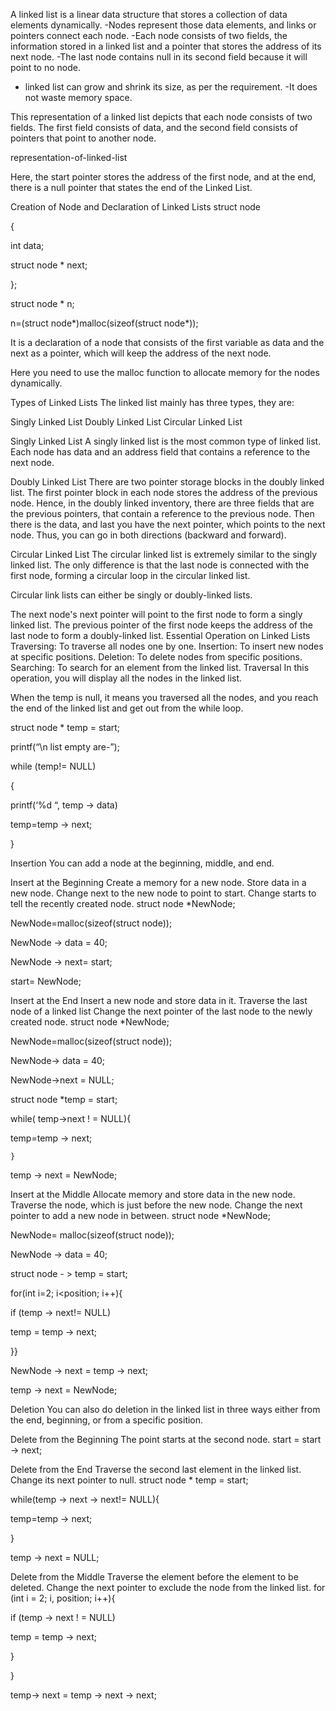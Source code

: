 A linked list is a linear data structure that stores a collection of data elements dynamically.
 -Nodes represent those data elements, and links or pointers connect each node.
 -Each node consists of two fields, the information stored in a linked list and a pointer that stores the address of its next node.
 -The last node contains null in its second field because it will point to no node.
 - linked list can grow and shrink its size, as per the requirement.
 -It does not waste memory space.
 
 
 This representation of a linked list depicts that each node consists of two fields. The first field consists of data, and the second field consists of pointers that point to another node.

representation-of-linked-list

Here, the start pointer stores the address of the first node, and at the end, there is a null pointer that states the end of the Linked List. 

Creation of Node and Declaration of Linked Lists
struct node

{

 int data;

 struct node * next;

};

struct node * n;

n=(struct node*)malloc(sizeof(struct node*));

It is a declaration of a node that consists of the first variable as data and the next as a pointer, which will keep the address of the next node.

Here you need to use the malloc function to allocate memory for the nodes dynamically.

Types of Linked Lists
The linked list mainly has three types, they are:

Singly Linked List
Doubly Linked List
Circular Linked List


Singly Linked List
A singly linked list is the most common type of linked list. Each node has data and an address field that contains a reference to the next node.


Doubly Linked List
There are two pointer storage blocks in the doubly linked list. The first pointer block in each node stores the address of the previous node. Hence, in the doubly linked inventory, there are three fields that are the previous pointers, that contain a reference to the previous node. Then there is the data, and last you have the next pointer, which points to the next node. Thus, you can go in both directions (backward and forward).



Circular Linked List
The circular linked list is extremely similar to the singly linked list. The only difference is that the last node is connected with the first node, forming a circular loop in the circular linked list.



Circular link lists can either be singly or doubly-linked lists.

The next node's next pointer will point to the first node to form a singly linked list.
The previous pointer of the first node keeps the address of the last node to form a doubly-linked list.
Essential Operation on Linked Lists
Traversing: To traverse all nodes one by one.
Insertion: To insert new nodes at specific positions.
Deletion: To delete nodes from specific positions.
Searching: To search for an element from the linked list.
Traversal 
In this operation, you will display all the nodes in the linked list.

When the temp is null, it means you traversed all the nodes, and you reach the end of the linked list and get out from the while loop.

struct node * temp = start;

printf(“\n list empty are-”);

while (temp!= NULL)

{

 printf(‘%d “, temp -> data)

 temp=temp -> next;

}

 Insertion
You can add a node at the beginning, middle, and end.

Insert at the Beginning
Create a memory for a new node.
Store data in a new node.
Change next to the new node to point to start.
Change starts to tell the recently created node.
struct node *NewNode;

NewNode=malloc(sizeof(struct node));

NewNode -> data = 40;

NewNode -> next= start;

start= NewNode;

Insert at the End
Insert a new node and store data in it.
Traverse the last node of a linked list
Change the next pointer of the last node to the newly created node.
struct node *NewNode;

NewNode=malloc(sizeof(struct node));

NewNode-> data = 40;

NewNode->next = NULL;

struct node *temp = start;

while( temp->next ! = NULL){

temp=temp -> next;

    }

 temp -> next = NewNode;

Insert at the Middle
Allocate memory and store data in the new node.
Traverse the node, which is just before the new node.
Change the next pointer to add a new node in between.
struct node *NewNode;

NewNode= malloc(sizeof(struct node));

NewNode -> data = 40;

struct node - > temp = start;

for(int i=2; i<position; i++){

if (temp -> next!= NULL)

temp = temp -> next;

}}

NewNode -> next = temp -> next;

temp -> next = NewNode;

Deletion
You can also do deletion in the linked list in three ways either from the end, beginning, or from a specific position.

Delete from the Beginning
The point starts at the second node.
start = start -> next;

Delete from the End
Traverse the second last element in the linked list.
Change its next pointer to null.
struct node * temp = start;

while(temp -> next -> next!= NULL){

temp=temp -> next;

}

temp -> next = NULL;

Delete from the Middle
Traverse the element before the element to be deleted.
Change the next pointer to exclude the node from the linked list.
for (int i = 2; i, position; i++){

if (temp -> next ! = NULL)

temp = temp -> next;

}

}

temp-> next = temp -> next -> next;
